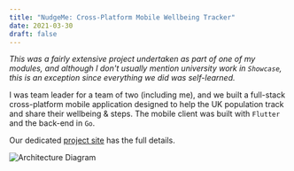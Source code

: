 ```yaml
---
title: "NudgeMe: Cross-Platform Mobile Wellbeing Tracker"
date: 2021-03-30
draft: false
---
```


_This was a fairly extensive project undertaken as part of one of my modules,
and although I don't usually mention university work in `Showcase`, this is
an exception since everything we did was self-learned._

I was team leader for a team of two (including me), and we built a full-stack
cross-platform mobile application designed to help the UK population track and share
their wellbeing & steps. The mobile client was built with `Flutter` and the
back-end in `Go`.

Our dedicated [project site](http://students.cs.ucl.ac.uk/2020/group26/index.html)
has the full details.

![Architecture 
Diagram](https://user-images.githubusercontent.com/46009390/110238878-dd728500-7f3b-11eb-9c0d-6eb785270703.png)

